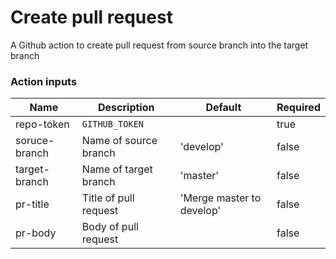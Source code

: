 # Create pull request

A Github action to create pull request from source branch into the target branch

### Action inputs

| Name          | Description           | Default                   | Required |
|---------------|-----------------------|---------------------------|----------|
| repo-token    | `GITHUB_TOKEN`        |                           | true     |
| soruce-branch | Name of source branch | 'develop'                 | false    |
| target-branch | Name of target branch | 'master'                  | false    |
| pr-title      | Title of pull request | 'Merge master to develop' | false    |
| pr-body       | Body of pull request  |                           | false    |
